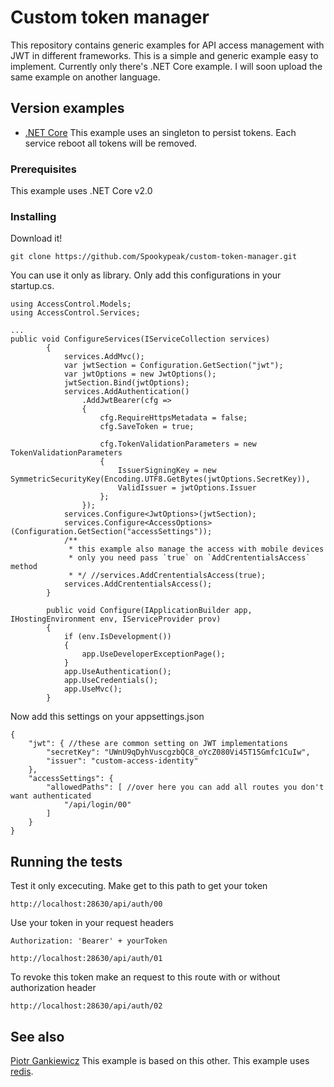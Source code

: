 # Custom token manager

This repository contains generic examples for API access management with JWT  in different frameworks.
This is a simple and generic example easy to implement.
Currently only there's .NET Core example.
I will soon upload the same example on another language.

## Version examples

* [.NET Core](https://github.com/Spookypeak/custom-token-manager/tree/master/net-core)
This example uses an singleton to persist tokens. Each service reboot all tokens will be removed.


### Prerequisites

This example uses .NET Core v2.0

### Installing

Download it!

```
git clone https://github.com/Spookypeak/custom-token-manager.git
```

You can use it only as library.
Only add this configurations in your startup.cs.

```
using AccessControl.Models;
using AccessControl.Services;

...
public void ConfigureServices(IServiceCollection services)
        {
            services.AddMvc();
			var jwtSection = Configuration.GetSection("jwt");
			var jwtOptions = new JwtOptions();
			jwtSection.Bind(jwtOptions);
			services.AddAuthentication()
				.AddJwtBearer(cfg =>
				{
                    cfg.RequireHttpsMetadata = false;
                    cfg.SaveToken = true;

                    cfg.TokenValidationParameters = new TokenValidationParameters
					{
						IssuerSigningKey = new SymmetricSecurityKey(Encoding.UTF8.GetBytes(jwtOptions.SecretKey)),
						ValidIssuer = jwtOptions.Issuer
					};
				});
			services.Configure<JwtOptions>(jwtSection);
			services.Configure<AccessOptions>(Configuration.GetSection("accessSettings"));
			/**
			 * this example also manage the access with mobile devices
			 * only you need pass `true` on `AddCrententialsAccess` method
			 * */ //services.AddCrententialsAccess(true);
			services.AddCrententialsAccess();
        }

        public void Configure(IApplicationBuilder app, IHostingEnvironment env, IServiceProvider prov)
        {
            if (env.IsDevelopment())
            {
                app.UseDeveloperExceptionPage();
            }
			app.UseAuthentication();
			app.UseCredentials();
            app.UseMvc();
        }
```

Now add this settings on your appsettings.json

```
{
	"jwt": { //these are common setting on JWT implementations
		"secretKey": "UWnU9qDyhVuscgzbQC8_oYcZ080Vi45T15Gmfc1CuIw",
		"issuer": "custom-access-identity"
	},
	"accessSettings": {
		"allowedPaths": [ //over here you can add all routes you don't want authenticated
			"/api/login/00"
		]
	}
}
```

## Running the tests

Test it only excecuting.
Make get to this path to get your token

```
http://localhost:28630/api/auth/00
```

Use your token in your request headers

```
Authorization: 'Bearer' + yourToken
```


```
http://localhost:28630/api/auth/01
```

To revoke this token make an request to this route
with or without authorization header

```
http://localhost:28630/api/auth/02
```

## See also
[Piotr Gankiewicz](https://github.com/spetz/tokenmanager-sample)
This example is based on this other.
This example uses [redis](https://redis.io/). 
